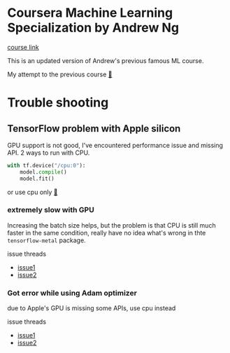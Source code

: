 # Coursera Machine Learning Specialization by Andrew Ng

[course link](https://www.coursera.org/specializations/machine-learning-introduction)

This is an updated version of Andrew's previous famous ML course.

My attempt to the previous course [🔗](https://github.com/JeffChien/Coursera-ML-by-Andrew-Ng)

# Trouble shooting

## TensorFlow problem with Apple silicon

GPU support is not good, I've encountered performance issue and missing API. 2 ways to run with CPU.

```python
with tf.device("/cpu:0"):
    model.compile()
    model.fit()
```

or use cpu only [🔗](https://datascience.stackexchange.com/questions/58845/how-to-disable-gpu-with-tensorflow)

### extremely slow with GPU

Increasing the batch size helps, but the problem is that CPU is still much faster in the same condition, really have no idea what's wrong in thte `tensorflow-metal` package.

issue threads

- [issue1](https://developer.apple.com/forums/thread/698901)
- [issue2](https://developer.apple.com/forums/thread/685623)

### Got error while using Adam optimizer

due to Apple's GPU is missing some APIs, use cpu instead

issue threads

- [issue1](https://developer.apple.com/forums/thread/687611)
- [issue2](https://developer.apple.com/forums/thread/700660)
